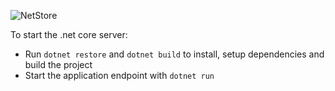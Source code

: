 ![NetStore](https://github.com/adrianomota/net-store/actions/workflows/main.yml/badge.svg)

To start the .net core server:

- Run `dotnet restore` and `dotnet build` to install, setup dependencies and build the project
- Start the application endpoint with `dotnet run`
